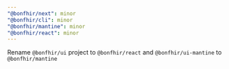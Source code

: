 ```yaml
---
"@bonfhir/next": minor
"@bonfhir/cli": minor
"@bonfhir/mantine": minor
"@bonfhir/react": minor
---
```


Rename `@bonfhir/ui` project to `@bonfhir/react` and `@bonfhir/ui-mantine` to `@bonfhir/mantine`
